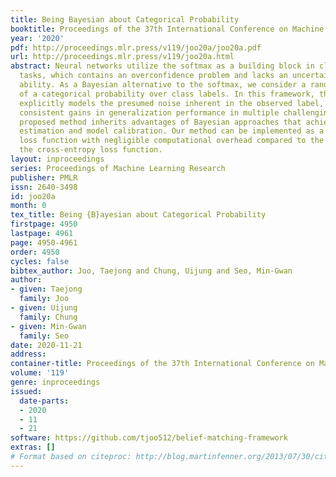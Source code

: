 ```yaml
---
title: Being Bayesian about Categorical Probability
booktitle: Proceedings of the 37th International Conference on Machine Learning
year: '2020'
pdf: http://proceedings.mlr.press/v119/joo20a/joo20a.pdf
url: http://proceedings.mlr.press/v119/joo20a.html
abstract: Neural networks utilize the softmax as a building block in classification
  tasks, which contains an overconfidence problem and lacks an uncertainty representation
  ability. As a Bayesian alternative to the softmax, we consider a random variable
  of a categorical probability over class labels. In this framework, the prior distribution
  explicitly models the presumed noise inherent in the observed label, which provides
  consistent gains in generalization performance in multiple challenging tasks. The
  proposed method inherits advantages of Bayesian approaches that achieve better uncertainty
  estimation and model calibration. Our method can be implemented as a plug-and-play
  loss function with negligible computational overhead compared to the softmax with
  the cross-entropy loss function.
layout: inproceedings
series: Proceedings of Machine Learning Research
publisher: PMLR
issn: 2640-3498
id: joo20a
month: 0
tex_title: Being {B}ayesian about Categorical Probability
firstpage: 4950
lastpage: 4961
page: 4950-4961
order: 4950
cycles: false
bibtex_author: Joo, Taejong and Chung, Uijung and Seo, Min-Gwan
author:
- given: Taejong
  family: Joo
- given: Uijung
  family: Chung
- given: Min-Gwan
  family: Seo
date: 2020-11-21
address: 
container-title: Proceedings of the 37th International Conference on Machine Learning
volume: '119'
genre: inproceedings
issued:
  date-parts:
  - 2020
  - 11
  - 21
software: https://github.com/tjoo512/belief-matching-framework
extras: []
# Format based on citeproc: http://blog.martinfenner.org/2013/07/30/citeproc-yaml-for-bibliographies/
---
```

